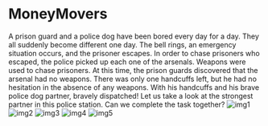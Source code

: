 # MoneyMovers
A prison guard and a police dog have been bored every day for a day. They all suddenly become different one day. The bell rings, an emergency situation occurs, and the prisoner escapes. In order to chase prisoners who escaped, the police picked up each one of the arsenals. Weapons were used to chase prisoners. At this time, the prison guards discovered that the arsenal had no weapons. There was only one handcuffs left, but he had no hesitation in the absence of any weapons.
With his handcuffs and his brave police dog partner, bravely dispatched! Let us take a look at the strongest partner in this police station. Can we complete the task together?
![img1](https://upload-images.jianshu.io/upload_images/10260498-489a8ed384a0b6b0.png?imageMogr2/auto-orient/strip%7CimageView2/2/w/1240)
![img2](https://upload-images.jianshu.io/upload_images/10260498-8f1ffebbb51b9fe5.png?imageMogr2/auto-orient/strip%7CimageView2/2/w/1240)
![img3](https://upload-images.jianshu.io/upload_images/10260498-01f6501afd6274b4.png?imageMogr2/auto-orient/strip%7CimageView2/2/w/1240)
![img4](https://upload-images.jianshu.io/upload_images/10260498-ac19b6eddb91cfb7.png?imageMogr2/auto-orient/strip%7CimageView2/2/w/1240)
![img5](https://upload-images.jianshu.io/upload_images/10260498-0e6e171f18d15659.png?imageMogr2/auto-orient/strip%7CimageView2/2/w/1240)
